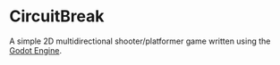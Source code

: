 # CircuitBreak
A simple 2D multidirectional shooter/platformer game written using the [Godot Engine](https://godotengine.org/).
